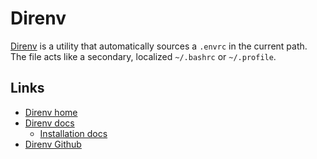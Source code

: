 # Direnv

[Direnv](https://direnv.net) is a utility that automatically sources a `.envrc` in the current path. The file acts like a secondary, localized `~/.bashrc` or `~/.profile`.

## Links

- [Direnv home](https://direnv.net/)
- [Direnv docs](https://direnv.net/docs)
  - [Installation docs](https://direnv.net/docs/installation.html)
- [Direnv Github](https://github.com/direnv/direnv)
